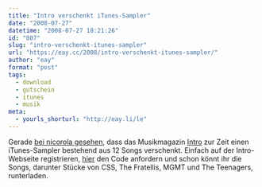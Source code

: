 ```yaml
---
title: "Intro verschenkt iTunes-Sampler"
date: "2008-07-27"
datetime: "2008-07-27 18:21:26"
id: "807"
slug: "intro-verschenkt-itunes-sampler"
url: "https://eay.cc/2008/intro-verschenkt-itunes-sampler/"
author: "eay"
format: "post"
tags:
  - download
  - gutschein
  - itunes
  - musik
meta:
  - yourls_shorturl: "http://eay.li/le"
---
```


Gerade [bei nicorola gesehen](http://www.nicorola.de/aktuelle-beitrage/news/itunes/lieblingslieder-2-intro-verschenkt-itunes-sampler), dass das Musikmagazin [Intro](http://www.intro.de/) zur Zeit einen iTunes-Sampler bestehend aus 12 Songs verschenkt. Einfach auf der Intro-Webseite registrieren, [hier](http://www.intro.de/lieblingslieder) den Code anfordern und schon könnt ihr die Songs, darunter Stücke von CSS, The Fratellis, MGMT und The Teenagers, runterladen.
